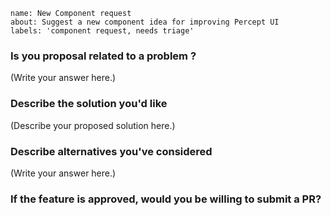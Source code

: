 ```
name: New Component request
about: Suggest a new component idea for improving Percept UI
labels: 'component request, needs triage'

```

### Is you proposal related to a problem ?

<!--
  Provide a clear and concise description of what the problem is.
  For example, "I'm always frustrated when..."
-->

(Write your answer here.)

### Describe the solution you'd like

<!--
  Provide a clear and concise description of what you want to happen.
-->

(Describe your proposed solution here.)

### Describe alternatives you've considered


(Write your answer here.)

### If the feature is approved, would you be willing to submit a PR?
